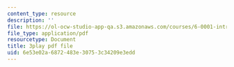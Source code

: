 ```yaml
---
content_type: resource
description: ''
file: https://ol-ocw-studio-app-qa.s3.amazonaws.com/courses/6-0001-introduction-to-computer-science-and-programming-in-python-fall-2016/6e53e02a6872483e30753c34209e3edd_ax4eNMI9Dw.pdf
file_type: application/pdf
resourcetype: Document
title: 3play pdf file
uid: 6e53e02a-6872-483e-3075-3c34209e3edd
---
```

